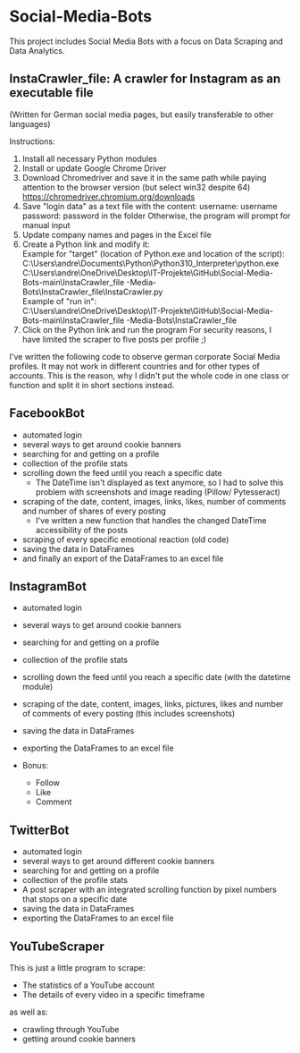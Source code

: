 # Social-Media-Bots
This project includes Social Media Bots with a focus on Data Scraping and Data Analytics.</br>

## InstaCrawler_file: A crawler for Instagram as an executable file 
(Written for German social media pages, but easily transferable to other languages)

Instructions:
1. Install all necessary Python modules
2. Install or update Google Chrome Driver
3. Download Chromedriver and save it in the same path while paying attention to the browser version (but select win32 despite 64)
https://chromedriver.chromium.org/downloads
4. Save "login data" as a text file with the content:
username: username
password: password
in the folder
Otherwise, the program will prompt for manual input
5. Update company names and pages in the Excel file
6. Create a Python link and modify it:</br>
   Example for "target" (location of Python.exe and location of the script):</br>
   C:\Users\andre\Documents\Python\Python310_Interpreter\python.exe C:\Users\andre\OneDrive\Desktop\IT-Projekte\GitHub\Social-Media-Bots-main\InstaCrawler_file
-Media-Bots\InstaCrawler_file\InstaCrawler.py</br>
   Example of "run in":</br>
   C:\Users\andre\OneDrive\Desktop\IT-Projekte\GitHub\Social-Media-Bots-main\InstaCrawler_file
-Media-Bots\InstaCrawler_file
7. Click on the Python link and run the program
   For security reasons, I have limited the scraper to five posts per profile ;)

I've written the following code to observe german corporate Social Media profiles. It may not work in different countries and for other types of accounts. This is the reason, why I didn't put the whole code in one class or function and split it in short sections instead.</br>

## FacebookBot

- automated login
- several ways to get around cookie banners
- searching for and getting on a profile
- collection of the profile stats
- scrolling down the feed until you reach a specific date
  - The DateTime isn't displayed as text anymore, so I had to solve this problem with screenshots and image reading (Pillow/ Pytesseract)
- scraping of the date, content, images, links, likes, number of comments and number of shares of every posting 
  - I've written a new function that handles the changed DateTime accessibility of the posts 
- scraping of every specific emotional reaction (old code)
- saving the data in DataFrames 
- and finally an export of the DataFrames to an excel file 

## InstagramBot

- automated login
- several ways to get around cookie banners
- searching for and getting on a profile
- collection of the profile stats
- scrolling down the feed until you reach a specific date (with the datetime module)
- scraping of the date, content, images, links, pictures, likes and number of comments of every posting (this includes screenshots)
- saving the data in DataFrames 
- exporting the DataFrames to an excel file 

- Bonus:
  - Follow
  - Like
  - Comment

## TwitterBot

- automated login
- several ways to get around different cookie banners
- searching for and getting on a profile
- collection of the profile stats
- A post scraper with an integrated scrolling function by pixel numbers that stops on a specific date
- saving the data in DataFrames
- exporting the DataFrames to an excel file 

## YouTubeScraper

This is just a little program to scrape:
- The statistics of a YouTube account
- The details of every video in a specific timeframe</br>

as well as:
- crawling through YouTube
- getting around cookie banners
